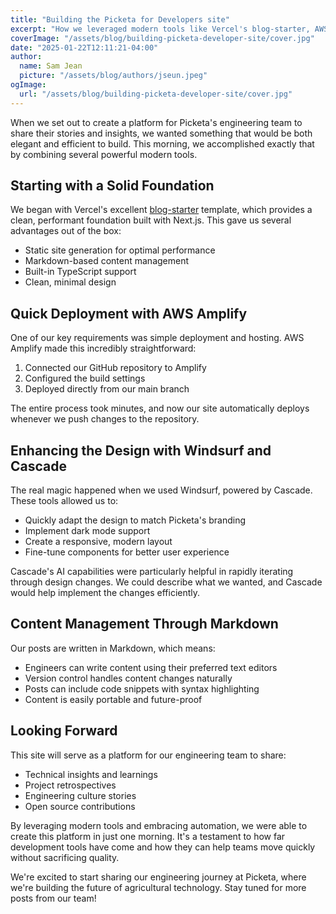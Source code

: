 ```yaml
---
title: "Building the Picketa for Developers site"
excerpt: "How we leveraged modern tools like Vercel's blog-starter, AWS Amplify, and Windsurf with Cascade to build and deploy the Picketa for Developers site in a single morning, creating a platform for our engineering team to share their stories and insights."
coverImage: "/assets/blog/building-picketa-developer-site/cover.jpg"
date: "2025-01-22T12:11:21-04:00"
author:
  name: Sam Jean
  picture: "/assets/blog/authors/jseun.jpeg"
ogImage:
  url: "/assets/blog/building-picketa-developer-site/cover.jpg"
---
```


When we set out to create a platform for Picketa's engineering team to share their stories and insights, we wanted something that would be both elegant and efficient to build. This morning, we accomplished exactly that by combining several powerful modern tools.

## Starting with a Solid Foundation

We began with Vercel's excellent [blog-starter](https://github.com/vercel/next.js/tree/canary/examples/blog-starter) template, which provides a clean, performant foundation built with Next.js. This gave us several advantages out of the box:

- Static site generation for optimal performance
- Markdown-based content management
- Built-in TypeScript support
- Clean, minimal design

## Quick Deployment with AWS Amplify

One of our key requirements was simple deployment and hosting. AWS Amplify made this incredibly straightforward:

1. Connected our GitHub repository to Amplify
2. Configured the build settings
3. Deployed directly from our main branch

The entire process took minutes, and now our site automatically deploys whenever we push changes to the repository.

## Enhancing the Design with Windsurf and Cascade

The real magic happened when we used Windsurf, powered by Cascade. These tools allowed us to:

- Quickly adapt the design to match Picketa's branding
- Implement dark mode support
- Create a responsive, modern layout
- Fine-tune components for better user experience

Cascade's AI capabilities were particularly helpful in rapidly iterating through design changes. We could describe what we wanted, and Cascade would help implement the changes efficiently.

## Content Management Through Markdown

Our posts are written in Markdown, which means:

- Engineers can write content using their preferred text editors
- Version control handles content changes naturally
- Posts can include code snippets with syntax highlighting
- Content is easily portable and future-proof

## Looking Forward

This site will serve as a platform for our engineering team to share:

- Technical insights and learnings
- Project retrospectives
- Engineering culture stories
- Open source contributions

By leveraging modern tools and embracing automation, we were able to create this platform in just one morning. It's a testament to how far development tools have come and how they can help teams move quickly without sacrificing quality.

We're excited to start sharing our engineering journey at Picketa, where we're building the future of agricultural technology. Stay tuned for more posts from our team!

